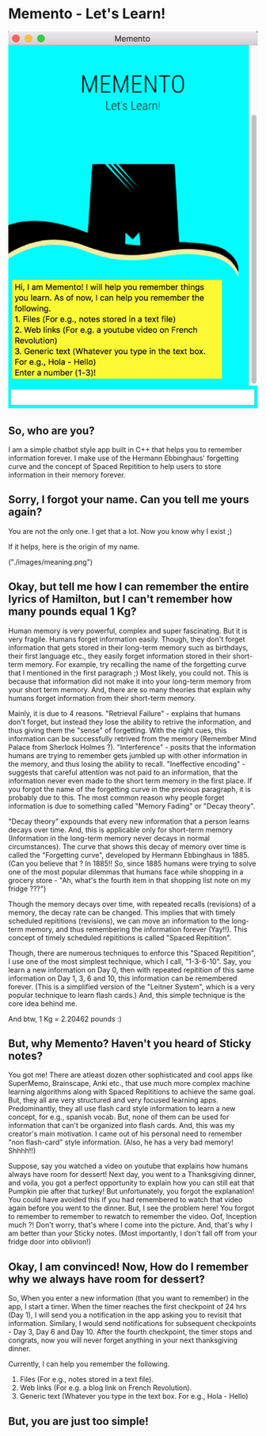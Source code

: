 # Memento - Let's Learn!

![Hi there! I am Memento!](images/desc.png)

## So, who are you?
I am a simple chatbot style app built in C++ that helps you to remember information forever. I make use of the Hermann Ebbinghaus' forgetting curve and the concept of Spaced Repitition to help users to store information in their memory forever.

## Sorry, I forgot your name. Can you tell me yours again?

You are not the only one. I get that a lot. Now you know why I exist ;) 

If it helps, here is the origin of my name.

("./images/meaning.png")

## Okay, but tell me how I can remember the entire lyrics of Hamilton, but I can't remember how many pounds equal 1 Kg?

Human memory is very powerful, complex and super fascinating. But it is very fragile. Humans forget information easily. Though, they don't forget information that gets stored in their long-term memory such as birthdays, their first language etc., they easily forget information stored in their short-term memory. For example, try recalling the name of the forgetting curve that I mentioned in the first paragraph ;) Most likely, you could not. This is because that information did not make it into your long-term memory from your short term memory. And, there are so many theories that explain why humans forget information from their short-term memory. 

Mainly, it is due to 4 reasons. "Retrieval Failure" - explains that humans don't forget, but instead they lose the ability to retrive the information, and thus giving them the "sense" of forgetting. With the right cues, this information can be successfully retrived from the memory (Remember Mind Palace from Sherlock Holmes ?). "Interference" - posits that the information humans are trying to remember gets jumbled up with other information in the memory, and thus losing the ability to recall. "Ineffective encoding" - suggests that careful attention was not paid to an information, that the information never even made to the short term memory in the first place. If you forgot the name of the forgetting curve in the previous paragraph, it is probably due to this. The most common reason why people forget information is due to something called "Memory Fading" or "Decay theory".

"Decay theory" expounds that every new information that a person learns decays over time. And, this is applicable only for short-term memory (Information in the long-term memory never decays in normal circumstances). The curve that shows this decay of memory over time is called the "Forgetting curve", developed by Hermann Ebbinghaus in 1885. (Can you believe that ? In 1885!! So, since 1885 humans were trying to solve one of the most popular dilemmas that humans face while shopping in a grocery store - "Ah, what's the fourth item in that shopping list note on my fridge ???")

Though the memory decays over time, with repeated recalls (revisions) of a memory, the decay rate can be changed. This implies that with timely scheduled repititions (revisions), we can move an information to the long-term memory, and thus remembering the information forever (Yay!!). This concept of timely scheduled repititions is called "Spaced Repitition". 

Though, there are numerous techniques to enforce this "Spaced Repitition", I use one of the most simplest technique, which I call, "1-3-6-10". Say, you learn a new information on Day 0, then with repeated repitition of this same information on Day 1, 3, 6 and 10, this information can be remembered forever. (This is a simplified version of the "Leitner System", which is a very popular technique to learn flash cards.) And, this simple technique is the core idea behind me. 

And btw, 1 Kg = 2.20462 pounds :)

## But, why Memento? Haven't you heard of Sticky notes?

You got me! There are atleast dozen other sophisticated and cool apps like SuperMemo, Brainscape, Anki etc., that use much more complex machine learning algorithms along with Spaced Repititions to achieve the same goal. But, they all are very structured and very focused learning apps. Predominantly, they all use flash card style information to learn a new concept, for e.g., spanish vocab. But, none of them can be used for information that can't be organized into flash cards. And, this was my creator's main motivation. I came out of his personal need to remember "non flash-card" style information. (Also, he has a very bad memory! Shhhh!!)

Suppose, say you watched a video on youtube that explains how humans always have room for dessert! Next day, you went to a Thanksgiving dinner, and voila, you got a perfect opportunity to explain how you can still eat that Pumpkin pie after that turkey! But unfortunately, you forgot the explanation! You could have avoided this if you had remembered to watch that video again before you went to the dinner. But, I see the problem here! You forgot to remember to remember to rewatch to remember the video. Oof, Inception much ?! Don't worry, that's where I come into the picture. And, that's why I am better than your Sticky notes. (Most importantly, I don't fall off from your fridge door into oblivion!)

## Okay, I am convinced! Now, How do I remember why we always have room for dessert?

So, When you enter a new information (that you want to remember) in the app, I start a timer. When the timer reaches the first checkpoint of 24 hrs (Day 1), I will send you a notification in the app asking you to revisit that information. Similary, I would send notifications for subsequent checkpoints - Day 3, Day 6 and Day 10. After the fourth checkpoint, the timer stops and congrats, now you will never forget anything in your next thanksgiving dinner. 

Currently, I can help you remember the following.
1. Files (For e.g., notes stored in a text file).
2. Web links (For e.g. a blog link on French Revolution).
3. Generic text (Whatever you type in the text box. For e.g., Hola - Hello)
            
## But, you are just too simple!

